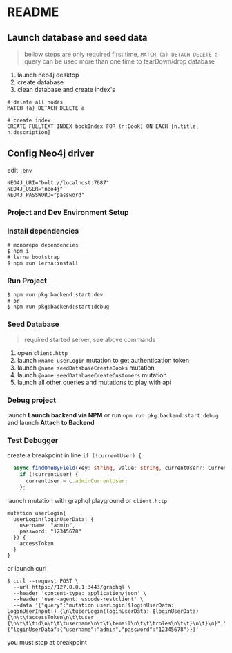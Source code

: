 # README

## Launch database and seed data

> bellow steps are only required first time, `MATCH (a) DETACH DELETE a` query can be used more than one time to tearDown/drop database

1. launch neo4j desktop
2. create database
3. clean database and create index's

```cypher
# delete all nodes
MATCH (a) DETACH DELETE a

# create index
CREATE FULLTEXT INDEX bookIndex FOR (n:Book) ON EACH [n.title, n.description]
```

## Config Neo4j driver

edit `.env`

```shell
NEO4J_URI="bolt://localhost:7687"
NEO4J_USER="neo4j"
NEO4J_PASSWORD="password"
```

### Project and Dev Environment Setup

### Install dependencies

```shell
# monorepo dependencies
$ npm i
# lerna bootstrap
$ npm run lerna:install
```

### Run Project

```shell
$ npm run pkg:backend:start:dev
# or
$ npm run pkg:backend:start:debug
```

### Seed Database

> required started server, see above commands

1. open `client.http`
2. launch `@name userLogin` mutation to get authentication token
3. launch `@name seedDatabaseCreateBooks` mutation
4. launch `@name seedDatabaseCreateCustomers` mutation
5. launch all other queries and mutations to play with api

### Debug project

launch **Launch backend via NPM** or 
run `npm run pkg:backend:start:debug` and launch **Attach to Backend**

### Test Debugger

create a breakpoint in line `if (!currentUser) {`

```typescript
  async findOneByField(key: string, value: string, currentUser?: CurrentUserPayload): Promise<AuthUser> {
    if (!currentUser) {
      currentUser = c.adminCurrentUser;
    };
```

launch mutation with graphql playground or `client.http`

```gql
mutation userLogin{
  userLogin(loginUserData: {
    username: "admin",
    password: "12345678"
  }) {
    accessToken
  }
}
```

or launch curl

```shell
$ curl --request POST \
  --url https://127.0.0.1:3443/graphql \
  --header 'content-type: application/json' \
  --header 'user-agent: vscode-restclient' \
  --data '{"query":"mutation userLogin($loginUserData: LoginUserInput!) {\n\tuserLogin(loginUserData: $loginUserData) {\n\t\taccessToken\n\t\tuser {\n\t\t\tid\n\t\t\tusername\n\t\t\temail\n\t\t\troles\n\t\t}\n\t}\n}","variables":{"loginUserData":{"username":"admin","password":"12345678"}}}'
```

you must stop at breakpoint
